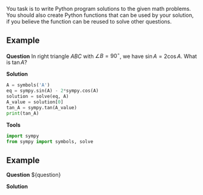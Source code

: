 You task is to write Python program solutions to the given math problems.
You should also create Python functions that can be used by your solution, if you believe the function can be reused to solve other questions.


## Example
**Question**
In right triangle $ABC$ with $\angle B = 90^\circ$, we have $\sin A = 2\cos A$.  What is $\tan A$?

**Solution**
```python
A = symbols('A')
eq = sympy.sin(A) - 2*sympy.cos(A)
solution = solve(eq, A)
A_value = solution[0]
tan_A = sympy.tan(A_value)
print(tan_A)
```
**Tools**
```python
import sympy
from sympy import symbols, solve
```


## Example
**Question**
${question}

**Solution**

